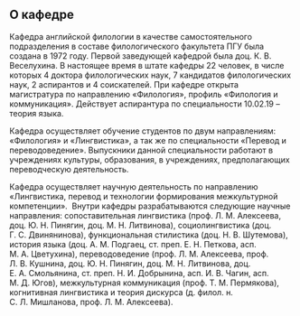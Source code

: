 О кафедре
-----------------------------------------------------------------------------------------------------------------------------




 Кафедра английской филологии в качестве самостоятельного подразделения в составе филологического факультета ПГУ была создана в 1972 году. Первой заведующей кафедрой была доц. К. В. Веселухина. В настоящее время в штате кафедры 22 человек, в числе которых 4 доктора филологических наук, 7 кандидатов филологических наук, 2 аспирантов и 4 соискателей. При кафедре открыта магистратура по направлению «Филология», профиль «Филология и коммуникация». Действует аспирантура по специальности 10.02.19 – теория языка.
   

  

 Кафедра осуществляет обучение студентов по двум направлениям: «Филология» и «Лингвистика», а так же по специальности «Перевод и переводоведение». Выпускники данной специальности работают в учреждениях культуры, образования, в учреждениях, предполагающих переводческую деятельность.
   

  

 Кафедра осуществляет научную деятельность по направлению «Лингвистика, перевод и технологии формирования межкультурной компетенции».  Внутри кафедры разрабатываются следующие научные направления: сопоставительная лингвистика (проф. Л. М. Алексеева, доц. Ю. Н. Пинягин, доц. М. Н. Литвинова), социолингвистика (доц. Г. С. Двинянинова), функциональная стилистика (доц. Н. В. Шутемова), история языка (доц. А. М. Подгаец, ст. преп. Е. Н. Петкова, асп. М. А. Цветухина), переводоведение (проф. Л. М. Алексеева, проф. Л. В. Кушнина, доц. Ю. Н. Пинягин, доц. М. Н. Литвинова, доц. Е. А. Смольянина, ст. преп. Н. И. Добрынина, асп. И. В. Чагин, асп. М. Д. Югов), межкультурная коммуникация (проф. Т. М. Пермякова), когнитивная лингвистика и теория дискурса (д. филол. н. С. Л. Мишланова, проф. Л. М. Алексеева).